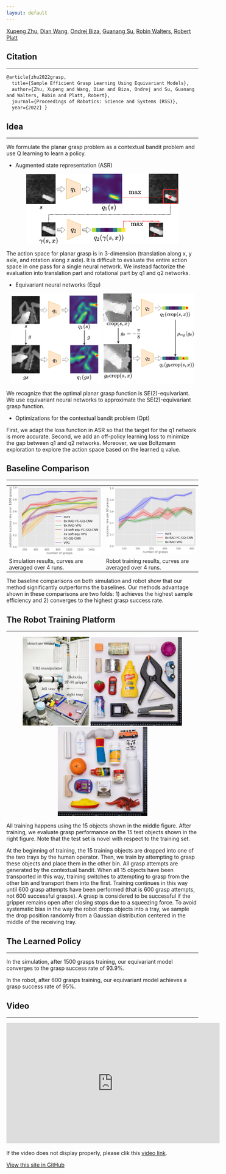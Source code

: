 ```yaml
---
layout: default
---
```


[Xupeng Zhu](https://zxp-s-works.github.io/), [Dian Wang](https://pointw.github.io), [Ondrej Biza](https://sites.google.com/view/obiza), [Guanang Su](),
[Robin Walters](http://mathserver.neu.edu/robin/), [Robert Platt](http://www.ccs.neu.edu/home/rplatt/)

## Citation

---

```
@article{zhu2022grasp,
  title={Sample Efficient Grasp Learning Using Equivariant Models},
  author={Zhu, Xupeng and Wang, Dian and Biza, Ondrej and Su, Guanang and Walters, Robin and Platt, Robert},
  journal={Proceedings of Robotics: Science and Systems (RSS)},
  year={2022} }
```

## Idea

---
We formulate the planar grasp problem as a contextual bandit problem and use Q learning to learn a policy.

+ Augmented state representation (ASR)

<p align="center">
  <img src="images/ASR.png" alt="ASR" width="400">
</p>

The action space for planar grasp is in 3-dimension (translation along x, y axle, and rotation along z axle). It is
difficult to evaluate the entire action space in one pass for a single neural network. We instead factorize the evaluation
 into translation part and rotational part by q1 and q2 networks.

+ Equivariant neural networks (Equ)

<p align="center">
 <img src="images/equation7.png" alt="q1 equivariance" width="240" style="text-align: left">
 <img src="images/equation8.png" alt="q2 equivariance" width="240" style="text-align: right">
</p>

We recognize that the optimal planar grasp function is SE(2)-equivariant. We use equivariant neural networks to approximate
 the SE(2)-equivariant grasp function.

+ Optimizations for the contextual bandit problem (Opt)

First, we adapt the loss function in ASR so that the target for the q1 network is more accurate. Second, we add an off-policy
learning loss to minimize the gap between q1 and q2 networks. Moreover, we use Boltzmann exploration to explore the action
 space based on the learned q value.


## Baseline Comparison


---

<table>
  <tr>
    <td><img src="images/compare%20with%20all%20baselines%20validation2.png" alt="Simulation results" style="width:100%"></td>
    <td><img src="images/RSS_runs.png" alt="Robot training results" style="width:100%"></td>
  </tr>
  <tr>
    <td>Simulation results, curves are averaged over 4 runs.</td>
     <td>Robot training results, curves are averaged over 4 runs.</td>
  </tr>
 </table>


The baseline comparisons on both simulation and robot show that our method significantly outperforms the baselines. Our
methods advantage shown in these comparisons are two folds: 1) achieves the highest sample efficiency and 2) converges to the highest 
grasp success rate.


## The Robot Training Platform

---

<p align="center">
 <img src="images/UR5_setup.png" alt="ASR" width="175">
 <img src="images/training_set_15.jpg" alt="training set" width="240" style="text-align: left">
 <img src="images/test_set_easy.jpg" alt="testing set" width="235" style="text-align: right">
</p>



All training happens using the 15 objects shown in the middle figure. After training, we evaluate grasp performance on 
the 15 test objects shown in the right figure. Note that the test set is novel with respect to the training set.

At the beginning of training, the 15 training objects are dropped into one of the two trays
by the human operator. Then, we train by attempting to grasp these objects and place them in the other bin. All grasp
attempts are generated by the contextual bandit. When all 15 objects have been transported in this way, training switches
to attempting to grasp from the other bin and transport them into the first. Training continues in this way until 600
grasp attempts have been performed (that is 600 grasp attempts, not 600 successful grasps). A grasp is considered
to be successful if the gripper remains open after closing stops due to a squeezing force. To avoid systematic bias in
the way the robot drops objects into a tray, we sample the drop position randomly from a Gaussian distribution centered
in the middle of the receiving tray.




## The Learned Policy

---

In the simulation, after 1500 grasps training, our equivariant model converges to the grasp success rate of 93.9%.

In the robot, after 600 grasps training, our equivariant model achieves a grasp success rate of 95%.



## Video

---

<p align="center">
<iframe width="560" height="315" src="https://www.youtube.com/embed/0jaHpz3KQ7I"
 frameborder="0"
 allow="autoplay;
 encrypted-media"
 allowfullscreen>
</iframe>
</p>

If the video does not display properly, please clik this [video link](https://youtu.be/0jaHpz3KQ7I).

[View this site in GitHub](https://github.com/ZXP-S-works/equivariant_grasp_site/edit/master/index.md)

